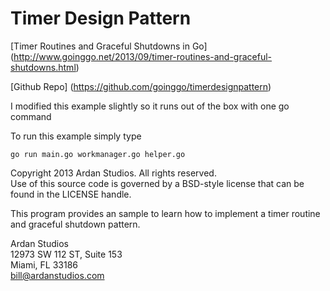 # Timer Design Pattern


[Timer Routines and Graceful Shutdowns in Go]
(http://www.goinggo.net/2013/09/timer-routines-and-graceful-shutdowns.html)

[Github Repo]
(https://github.com/goinggo/timerdesignpattern)

I modified this example slightly so it runs out of the box with one go command

To run this example simply type

```
go run main.go workmanager.go helper.go
```

Copyright 2013 Ardan Studios. All rights reserved.  
Use of this source code is governed by a BSD-style license that can be found in the LICENSE handle.

This program provides an sample to learn how to implement a timer routine and graceful shutdown pattern.

Ardan Studios  
12973 SW 112 ST, Suite 153  
Miami, FL 33186  
bill@ardanstudios.com
